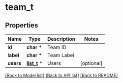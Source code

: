 # team_t

## Properties
Name | Type | Description | Notes
------------ | ------------- | ------------- | -------------
**id** | **char \*** | Team ID | 
**label** | **char \*** | Team Label | 
**users** | [**list_t**](user.md) \* | Users | [optional] 

[[Back to Model list]](../README.md#documentation-for-models) [[Back to API list]](../README.md#documentation-for-api-endpoints) [[Back to README]](../README.md)


